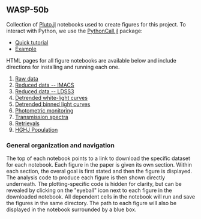 ## WASP-50b

Collection of [Pluto.jl](https://github.com/fonsp/Pluto.jl) notebooks used to create figures for this project. To
interact with Python, we use the [PythonCall.jl](https://github.com/cjdoris/PythonCall.jl) package:

* [Quick tutorial](https://icweaver.github.io/WASP-50b/html/fun_with_python.html)
* [Example](https://icweaver.github.io/WASP-50b/html/comp_stars.html)

HTML pages for all figure notebooks are available below and include directions for installing and running each one.

1. [Raw data](https://icweaver.github.io/WASP-50b/html/01_raw_data.html)
1. [Reduced data -- IMACS](https://icweaver.github.io/WASP-50b/html/02_reduced_data_IMACS.html)
1. [Reduced data -- LDSS3](https://icweaver.github.io/WASP-50b/html/03_reduced_data_LDSS3.html)
1. [Detrended white-light curves](https://icweaver.github.io/WASP-50b/html/04_detrended_wlcs.html)
1. [Detrended binned light curves](https://icweaver.github.io/WASP-50b/html/05_detrended_blcs.html)
1. [Photometric monitoring](https://icweaver.github.io/WASP-50b/html/06_photometric_monitoring.html)
1. [Transmission spectra](https://icweaver.github.io/WASP-50b/html/07_transmission_spectra.html)
1. [Retrievals](https://icweaver.github.io/WASP-50b/html/08_retrievals.html)
1. [HGHJ Population](https://icweaver.github.io/WASP-50b/html/09_pop.html)

### General organization and navigation
The top of each notebook points to a link to download the specific dataset for each notebook. Each figure in the paper
is given its own section. Within each section, the overal goal is first stated and then the figure is displayed. The
analysis code to produce each figure is then shown directly underneath. The plotting-specific code is hidden for
clarity, but can be revealed by clicking on the "eyeball" icon next to each figure in the downloaded notebook. All
dependent cells in the notebook will run and save the figures in the same directory. The path to each figure will also
be displayed in the notebook surrounded by a blue box.
